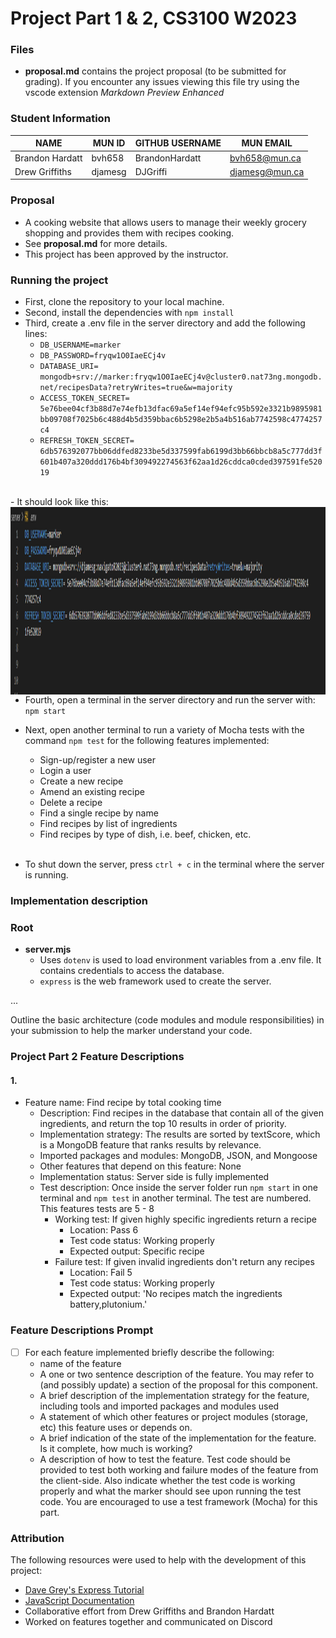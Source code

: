 # Project Part 1 & 2, CS3100 W2023

### Files
- **proposal.md** contains the project proposal (to be submitted for grading). If you encounter any issues viewing this file try using the vscode extension *Markdown Preview Enhanced*

### Student Information
|      NAME     |MUN ID | GITHUB USERNAME |   MUN EMAIL  |
|---------------|-------|-----------------|--------------|
|Brandon Hardatt|bvh658 |BrandonHardatt   |bvh658@mun.ca |
|Drew Griffiths |djamesg|DJGriffi         |djamesg@mun.ca|

### Proposal  
- A cooking website that allows users to manage their weekly grocery shopping and provides them with recipes cooking.
- See **proposal.md** for more details.
- This project has been approved by the instructor.


### Running the project

- First, clone the repository to your local machine.
- Second, install the dependencies with `npm install`
- Third, create a .env file in the server directory and add the following lines:
    - `DB_USERNAME=marker`
    - `DB_PASSWORD=fryqw1O0IaeECj4v`
    - `DATABASE_URI= mongodb+srv://marker:fryqw1O0IaeECj4v@cluster0.nat73ng.mongodb.net/recipesData?retryWrites=true&w=majority`
    - `ACCESS_TOKEN_SECRET= 5e76bee04cf3b88d7e74efb13dfac69a5ef14ef94efc95b592e3321b9895981bb09708f7025b6c488d4b5d359bbac6b5298e2b5a4b516ab7742598c4774257c4`
    - `REFRESH_TOKEN_SECRET= 6db576392077bb06ddfed8233be5d337599fab6199d3bb66bbcb8a5c777dd3f601b407a320ddd176b4bf309492274563f62aa1d26cddca0cded397591fe52019`
<br>
- It should look like this: <br>

<img align="left" src="images\.env.png" alt="Database upload" width="950" height="300">
<br><br><br><br><br><br><br><br><br><br><br><br><br><br><br>

- Fourth, open a terminal in the server directory and run the server with: 
`npm start`  

- Next, open another terminal to run a variety of Mocha tests with the command `npm test` for the following features implemented:
    - Sign-up/register a new user
    - Login a user
    - Create a new recipe
    - Amend an existing recipe
    - Delete a recipe
    - Find a single recipe by name
    - Find recipes by list of ingredients
    - Find recipes by type of dish, i.e. beef, chicken, etc.
<br><br >
- To shut down the server, press `ctrl + c` in the terminal where the server is running.
### Implementation description 

### Root
- **server.mjs**
    - Uses `dotenv` is used to load environment variables from a .env file. It contains credentials to access the database. 
    - `express` is the web framework used to create the server.



...


Outline the basic architecture (code modules and module responsibilities) in your submission to help the marker understand your code.

### Project Part 2 Feature Descriptions

#### 1.
- Feature name: Find recipe by total cooking time
    - Description: Find recipes in the database that contain all of the given ingredients, and return the top 10 results in order of priority.
    - Implementation strategy: The results are sorted by textScore, which is a MongoDB feature that ranks results by relevance.
    - Imported packages and modules: MongoDB, JSON, and Mongoose
    - Other features that depend on this feature: None
    - Implementation status: Server side is fully implemented
    - Test description: Once inside the server folder run `npm start` in one terminal and `npm test` in another terminal. The test are numbered. This features tests are 5 - 8 
        - Working test: If given highly specific ingredients return a recipe
            - Location: Pass 6
            - Test code status: Working properly
            - Expected output: Specific recipe
        - Failure test: If given invalid ingredients don't return any recipes 
            - Location: Fail 5 
            - Test code status: Working properly
            - Expected output: 'No recipes match the ingredients battery,plutonium.'

### Feature Descriptions Prompt

- [ ] For each feature implemented briefly describe the following:
    - name of the feature
    - A one or two sentence description of the feature. You may refer to (and possibly update) a section of the proposal for this component.
    - A brief description of the implementation strategy for the feature, including tools and imported packages and modules used
    - A statement of which other features or project modules (storage, etc) this feature uses or depends on.
    - A brief indication of the state of the implementation for the feature. Is it complete, how much is working?
    - A description of how to test the feature. Test code should be provided to test both working and failure modes of the feature from the client-side. Also indicate whether the test code is working properly and what the marker should see upon running the test code. You are encouraged to use a test framework (Mocha) for this part.

### Attribution
The following resources were used to help with the development of this project:
- [Dave Grey's Express Tutorial](https://www.youtube.com/watch?v=JZXQ455OT3A&list=PL0Zuz27SZ-6PFkIxaJ6Xx_X46avTM1aYw&index=1)
- [JavaScript Documentation](https://developer.mozilla.org/en-US/docs/Learn/JavaScript)
- Collaborative effort from Drew Griffiths and Brandon Hardatt
- Worked on features together and communicated on Discord
